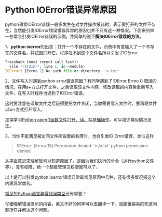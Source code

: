 # Python IOError错误异常原因

python语言IOError错误一般多发生在对文件操作报错时，表示要打开的文件不存在，当然能引发IOError错误错误异常的原因也并不只有这一种情况。下面来列举一些常会引发IOError错误的示例，并简单的说下**解决IOError错误的方法**。

1、**python ioerror**的出现：打开一个不存在的文件，示例中有意输入了一个不存在的文件名，并试图打开它。程序找不到这个文件名所以引发了IOError

```python
Traceback (most recent call last):
  File "<stdin>", line 1, in <module>
IOError: [Errno 2] No such file or directory: 'a.txt'
```

2、文件写入时遇到python error错误原因？有同学遇到了IOError Errno 0 错误的情况，在用a+方式打开文件，之后读取该文件内容。修改读取的内容后重新写入文件，在写入时程序也遇到了IOError错误。

这时要注意在读取文件之后记得要把文件关闭，当你需要写入文件时，要再将文件以w+方式打开写入。

加深学习[Python open()函数文件打开、读、写基础操作](http://www.iplaypy.com/sys/open.html)，可以减少类似情况发生。

3、当你不能满足被访问文件所设置的权限时，也会引发IO Error错误，类似这样

> IOError: [Errno 13] Permission denied: 'c:/a.txt'     python permission denied 

从字面意思来理解就可以知道原因了，是因为我们执行的命令（运行python文件等），没有权限，给一个超级管理员权限就可以了。

以上是可以引发python ioerror错误异常最常见原因中几种，还有很多情况报这个内建异常类名。

[常见的Python语言异常错误类型](http://www.iplaypy.com/jinjie/jj158.html)还有哪些？

仔细理解错误提示的内容，英文不好的同学可以去翻译一下，就能很容易的知道问题所在并解决这个问题。